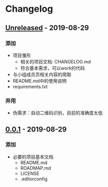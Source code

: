 # Changelog
## [Unreleased] - 2019-08-29
### 添加
- 项目雏形
    - 相关的项目文档: CHANGELOG.md
    - 符合基本需求，可以work的代码
- 与小组成员页相关内容的爬取
- README.md中的使用说明
- requirements.txt

### 弃用
- 伪需求：自动二维码识别，目前的准确度太低

## [0.0.1] - 2019-08-29
### 添加
- 必要的项目基本文档
    - README.md
    - ROADMAP.md
    - LICENSE
    - .editorconfig

[Unreleased]: https://github.com/zhongqin0820/2a-sieve-4db
[0.0.1]: https://github.com/zhongqin0820/2a-sieve-4db/releases/tag/v0.0.1
